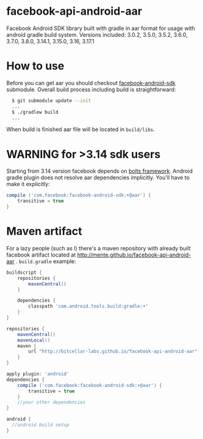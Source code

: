 facebook-api-android-aar
========================

Facebook Android SDK library built with gradle in aar format for usage with android gradle build system. Versions included: 3.0.2, 3.5.0, 3.5.2, 3.6.0, 3.7.0, 3.8.0, 3.14.1, 3.15.0, 3.16, 3.17.1

How to use
=======================
Before you can get aar you should checkout [facebook-android-sdk](https://github.com/facebook/facebook-android-sdk) submodule. Overall build process including build is straightforward:
```bash
  $ git submodule update --init
  ...
  $ ./gradlew build
  ...
```

When build is finished aar file will be located in `build/libs`.

WARNING for >3.14 sdk users
=====================
Starting from 3.14 version facebook depends on [bolts framework](https://github.com/BoltsFramework/Bolts-Android). Android gradle plugin does not resolve aar dependencies implicitly. You'll have to make it explicitly:
```groovy
compile ('com.facebook:facebook-android-sdk:+@aar') {
    transitive = true
}
```

Maven artifact
======================
For a lazy people (such as I) there's a maven repository with already built facebook artifact located at http://mente.github.io/facebook-api-android-aar . `build.gradle` example:
```groovy
buildscript {
    repositories {
        mavenCentral()
    }

    dependencies {
        classpath 'com.android.tools.build:gradle:+'
    }
}

repositories {
    mavenCentral()
    mavenLocal()
    maven {
        url "http://bitcellar-labs.github.io/facebook-api-android-aar"
    }
}

apply plugin: 'android'
dependencies {
    compile ('com.facebook:facebook-android-sdk:+@aar') {
        transitive = true
    }
    //your other dependencies
}

android {
  //android build setup
}
```
